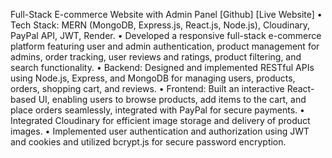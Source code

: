 Full-Stack E-commerce Website with Admin Panel [Github] [Live Website]
 • Tech Stack: MERN (MongoDB, Express.js, React.js, Node.js), Cloudinary, PayPal API, JWT, Render.
 • Developed a responsive full-stack e-commerce platform featuring user and admin authentication, product management
 for admins, order tracking, user reviews and ratings, product filtering, and search functionality.
 • Backend: Designed and implemented RESTful APIs using Node.js, Express, and MongoDB for managing users,
 products, orders, shopping cart, and reviews.
 • Frontend: Built an interactive React-based UI, enabling users to browse products, add items to the cart, and place
 orders seamlessly, integrated with PayPal for secure payments.
 • Integrated Cloudinary for efficient image storage and delivery of product images.
 • Implemented user authentication and authorization using JWT and cookies and utilized bcrypt.js for secure password
 encryption.
